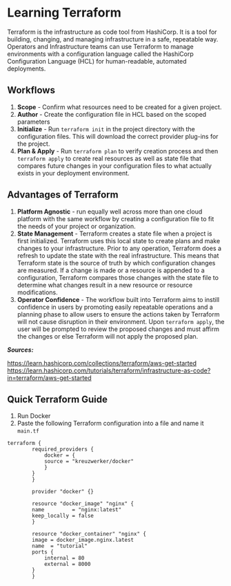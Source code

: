 # Learning Terraform

Terraform is the infrastructure as code tool from HashiCorp. It is a tool for building, changing, and managing infrastructure in a safe, repeatable way. Operators and Infrastructure teams can use Terraform to manage environments with a configuration language called the HashiCorp Configuration Language (HCL) for human-readable, automated deployments.

## Workflows
1. **Scope** - Confirm what resources need to be created for a given project.
2. **Author** - Create the configuration file in HCL based on the scoped parameters
3. **Initialize** - Run ```terraform init``` in the project directory with the configuration files. This will download the correct provider plug-ins for the project.
4. **Plan & Apply** - Run ```terraform plan``` to verify creation process and then ```terraform apply``` to create real resources as well as state file that compares future changes in your configuration files to what actually exists in your deployment environment.

## Advantages of Terraform 
1. **Platform Agnostic** - run equally well across more than one cloud platform with the same workflow by creating a configuration file to fit the needs of your project or organization.
2. **State Management** - Terraform creates a state file when a project is first initialized. Terraform uses this local state to create plans and make changes to your infrastructure. Prior to any operation, Terraform does a refresh to update the state with the real infrastructure. This means that Terraform state is the source of truth by which configuration changes are measured. If a change is made or a resource is appended to a configuration, Terraform compares those changes with the state file to determine what changes result in a new resource or resource modifications.
3. **Operator Confidence** - The workflow built into Terraform aims to instill confidence in users by promoting easily repeatable operations and a planning phase to allow users to ensure the actions taken by Terraform will not cause disruption in their environment. Upon ```terraform apply```, the user will be prompted to review the proposed changes and must affirm the changes or else Terraform will not apply the proposed plan.


***Sources:*** 

https://learn.hashicorp.com/collections/terraform/aws-get-started
https://learn.hashicorp.com/tutorials/terraform/infrastructure-as-code?in=terraform/aws-get-started


## Quick Terraform Guide
1. Run Docker
2. Paste the following Terraform configuration into a file and name it ```main.tf```
```    
terraform {
        required_providers {
            docker = {
            source = "kreuzwerker/docker"
            }
        }
        }

        provider "docker" {}

        resource "docker_image" "nginx" {
        name         = "nginx:latest"
        keep_locally = false
        }

        resource "docker_container" "nginx" {
        image = docker_image.nginx.latest
        name  = "tutorial"
        ports {
            internal = 80
            external = 8000
        }
        }
```

